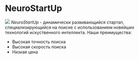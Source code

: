 # NeuroStartUp
![](https://netology-code.github.io/git-homeworks/introduction/assets/logo.png)
*NeuroStartUp* - динамически развивающийся стартап, специализирующийся на поиске с использованием новейших технологий искуственного интеллекта.
Наши преимущества:
* Высокая точность поиска
* Высокая скорость поиска
* Низкая цена
